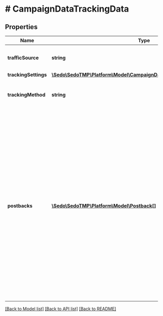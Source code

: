 # # CampaignDataTrackingData

## Properties

Name | Type | Description | Notes
------------ | ------------- | ------------- | -------------
**trafficSource** | **string** | Traffic source is important for tracking conversions |
**trackingSettings** | [**\Sedo\SedoTMP\Platform\Model\CampaignDataTrackingDataTrackingSettings**](CampaignDataTrackingDataTrackingSettings.md) |  | [optional]
**trackingMethod** | **string** | Tracking method: currently only S2S is supported. |
**postbacks** | [**\Sedo\SedoTMP\Platform\Model\Postback[]**](Postback.md) | Define postbacks for events.  **Implementation Guidelines:** - For each event maximum one postback can be defined. - Ensure that the Click ID parameter in clickIdParam matches the one used in url. - Use {click_id} consistently for accurate conversion tracking. - Leverage additional macros to optimize tracking and reporting. - Test your postback setup before launching campaigns. | [optional]

[[Back to Model list]](../../README.md#models) [[Back to API list]](../../README.md#endpoints) [[Back to README]](../../README.md)
